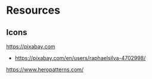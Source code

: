 # Resources

## Icons

https://pixabay.com
- https://pixabay.com/en/users/raphaelsilva-4702998/

https://www.heropatterns.com/
